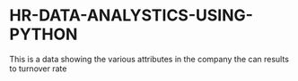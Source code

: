 # HR-DATA-ANALYSTICS-USING-PYTHON
This is a data showing the various attributes in the company the can results to turnover rate
